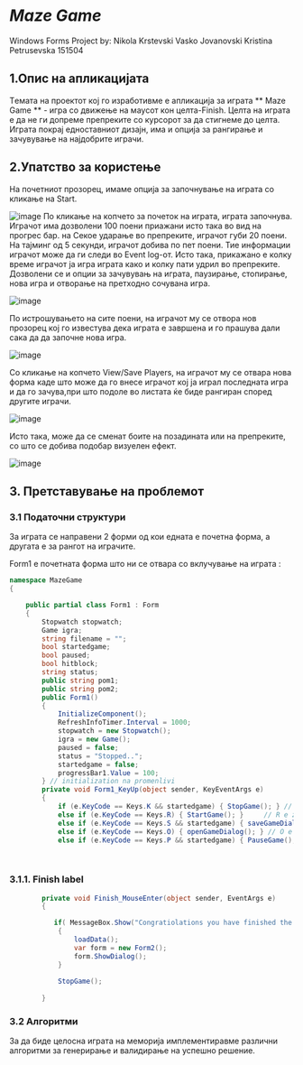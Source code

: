 # ***Maze Game***
Windows Forms Project by:
Nikola Krstevski
Vasko Jovanovski
Kristina Petrusevska 151504

## 1.Опис на апликацијата 
Tемата на проектот кој го изработивме е апликација за играта ** Maze Game ** - игра со движење на маусот кон целта-Finish. Целта на играта е да не ги допреме препреките со курсорот за да стигнеме до целта.
Играта покрај едноставниот дизајн, има и опција за рангирање и зачувување на најдобрите играчи. 
## 2.Упатство за користење
На почетниот прозорец, имаме опција за започнување на играта со кликање на Start.


![image](https://user-images.githubusercontent.com/28963796/41665719-ef7d8d30-74a8-11e8-83f5-8185b90fac10.png)
По кликање на копчето за почеток на играта, играта започнува. Играчот има дозволени 100 поени приажани исто така во вид на прогрес бар. на Секое ударање во препреките, играчот губи 20 поени. На тајминг од 5 секунди, играчот добива по пет поени. Тие информации играчот може да ги следи во Event log-от.
Исто така, прикажано е колку време играчот ја игра играта како и колку пати удрил во препреките.
Дозволени се и опции за зачувувањ на играта, паузирање, стопирање, нова игра и отворање на претходно сочувана игра.




![image](https://user-images.githubusercontent.com/28963796/41665796-2a052b16-74a9-11e8-9561-307fb950d3a9.png)


По истрошувањето на сите поени, на играчот му се отвора нов прозорец кој го известува дека играта е завршена и го прашува дали сака да да започне нова игра.


![image](https://user-images.githubusercontent.com/28963796/41665769-147a2a9e-74a9-11e8-8de3-f8ef3320b404.png)

Со кликање на копчето View/Save Players, на играчот му се отвара нова форма каде што може да го внесе играчот кој ја играл последната игра и да го зачува,при што подоле во листата ќе биде рангиран според другите играчи.

![image](https://user-images.githubusercontent.com/28963796/41665754-047ec4b0-74a9-11e8-97a7-edd1ab48c864.png)

Исто така, може да се сменат боите на позадината или на препреките, со што се добива подобар визуелен ефект.


![image](https://user-images.githubusercontent.com/28963796/41665778-1e7ba3c4-74a9-11e8-88c9-7724402c9cf7.png)


## 3. Претставување на проблемот
 
### 3.1 Податочни структури
За играта се направени 2 форми од кои едната е почетна форма, а другата е за рангот на играчите.
 
Form1 e почетната форма што ни се отвара со вклучување на играта :
```c#
namespace MazeGame
{

    public partial class Form1 : Form
    {
        Stopwatch stopwatch;
        Game igra;
        string filename = "";
        bool startedgame;
        bool paused;
        bool hitblock;
        string status;
        public string pom1;
        public string pom2;
        public Form1()
        {
            InitializeComponent();
            RefreshInfoTimer.Interval = 1000;
            stopwatch = new Stopwatch();
            igra = new Game();
            paused = false;
            status = "Stopped..";
            startedgame = false;
            progressBar1.Value = 100;
        } // initialization na promenlivi
        private void Form1_KeyUp(object sender, KeyEventArgs e)
        {
            if (e.KeyCode == Keys.K && startedgame) { StopGame(); } // P e za STOP
            else if (e.KeyCode == Keys.R) { StartGame(); }     // R e za Restart
            else if (e.KeyCode == Keys.S && startedgame) { saveGameDialog(); } // S e za SAVE
            else if (e.KeyCode == Keys.O) { openGameDialog(); } // O e za open
            else if (e.KeyCode == Keys.P && startedgame) { PauseGame(); } // K e za PauseGame

 
```
### 3.1.1. Finish label

```c#
        private void Finish_MouseEnter(object sender, EventArgs e)
        {

           if( MessageBox.Show("Congratiolations you have finished the game in " + igra.getTimespan(stopwatch).ToString("mm\\:ss") + " and you have hit the blocks only " + igra.hits.ToString() + " times. Do you want to save your score?","Save ?",MessageBoxButtons.YesNo) == System.Windows.Forms.DialogResult.Yes)
            {
                loadData();
                var form = new Form2();
                form.ShowDialog();
            }
            
            StopGame();
            
        } 

```


### 3.2 Алгоритми
 
За да биде целосна играта на меморија имплементиравме различни алгоритми за генерирање и валидирање на успешно решение.

